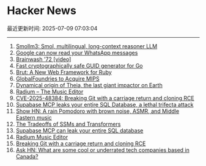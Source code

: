 # Hacker News

最近更新时间: 2025-07-09 07:03:04

--- 
1. [Smollm3: Smol, multilingual, long-context reasoner LLM](https://huggingface.co/blog/smollm3) 
2. [Google can now read your WhatsApp messages](https://www.neowin.net/guides/google-can-now-read-your-whatsapp-messages-heres-how-to-stop-it/) 
3. [Brainwash '72 [video]](https://archive.org/details/Brainwash72) 
4. [Fast cryptographically safe GUID generator for Go](https://github.com/sdrapkin/guid) 
5. [Brut: A New Web Framework for Ruby](https://naildrivin5.com/blog/2025/07/08/brut-a-new-web-framework-for-ruby.html) 
6. [GlobalFoundries to Acquire MIPS](https://mips.com/press-releases/gf-mips/) 
7. [Dynamical origin of Theia, the last giant impactor on Earth](https://arxiv.org/abs/2507.01826) 
8. [Radium – The Music Editor](http://users.notam02.no/~kjetism/radium/) 
9. [CVE-2025-48384: Breaking Git with a carriage return and cloning RCE](https://dgl.cx/2025/07/git-clone-submodule-cve-2025-48384) 
10. [Supabase MCP leaks your entire SQL Database, a lethal trifecta attack](https://simonwillison.net/2025/Jul/6/supabase-mcp-lethal-trifecta/) 
11. [Show HN: A rain Pomodoro with brown noise, ASMR, and Middle Eastern music](https://forgetoolz.com/rain-pomodoro) 
12. [The Tradeoffs of SSMs and Transformers](https://goombalab.github.io/blog/2025/tradeoffs/) 
13. [Supabase MCP can leak your entire SQL database](https://www.generalanalysis.com/blog/supabase-mcp-blog) 
14. [Radium Music Editor](http://users.notam02.no/~kjetism/radium/) 
15. [Breaking Git with a carriage return and cloning RCE](https://dgl.cx/2025/07/git-clone-submodule-cve-2025-48384) 
16. [Ask HN: What are some cool or underrated tech companies based in Canada?](https://news.ycombinator.com/item?id=44503952) 

